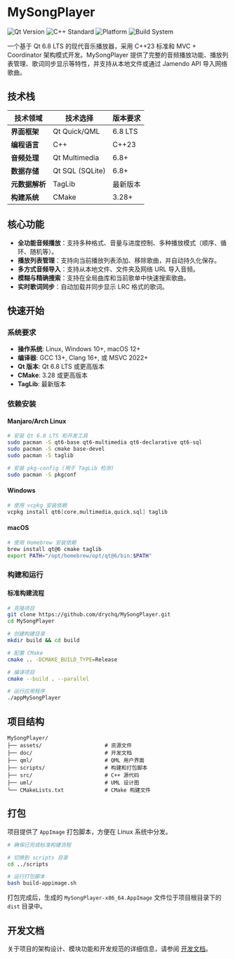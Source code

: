 # MySongPlayer

![Qt Version](https://img.shields.io/badge/Qt-6.8%20LTS-green.svg)
![C++ Standard](https://img.shields.io/badge/C++-23-blue.svg)
![Platform](https://img.shields.io/badge/Platform-Linux%20|%20Windows%20|%20macOS-lightgray.svg)
![Build System](https://img.shields.io/badge/Build-CMake-orange.svg)

一个基于 Qt 6.8 LTS 的现代音乐播放器，采用 C++23 标准和 MVC + Coordinator 架构模式开发。MySongPlayer 提供了完整的音频播放功能、播放列表管理、歌词同步显示等特性，并支持从本地文件或通过 Jamendo API 导入网络歌曲。

##  技术栈

| 技术领域 | 技术选择 | 版本要求 |
|---|---|---|
| **界面框架** | Qt Quick/QML | 6.8 LTS |
| **编程语言** | C++ | C++23 |
| **音频处理** | Qt Multimedia | 6.8+ |
| **数据存储** | Qt SQL (SQLite) | 6.8+ |
| **元数据解析** | TagLib | 最新版本 |
| **构建系统** | CMake | 3.28+ |

##  核心功能

- **全功能音频播放**：支持多种格式、音量与进度控制、多种播放模式（顺序、循环、随机等）。
- **播放列表管理**：支持向当前播放列表添加、移除歌曲，并自动持久化保存。
- **多方式音频导入**：支持从本地文件、文件夹及网络 URL 导入音频。
- **模糊与精确搜索**：支持在全局曲库和当前歌单中快速搜索歌曲。
- **实时歌词同步**：自动加载并同步显示 LRC 格式的歌词。

##  快速开始

### 系统要求

- **操作系统**: Linux, Windows 10+, macOS 12+
- **编译器**: GCC 13+, Clang 16+, 或 MSVC 2022+
- **Qt 版本**: Qt 6.8 LTS 或更高版本
- **CMake**: 3.28 或更高版本
- **TagLib**: 最新版本

### 依赖安装

#### Manjaro/Arch Linux
```bash
# 安装 Qt 6.8 LTS 和开发工具
sudo pacman -S qt6-base qt6-multimedia qt6-declarative qt6-sql
sudo pacman -S cmake base-devel
sudo pacman -S taglib

# 安装 pkg-config (用于 TagLib 检测)
sudo pacman -S pkgconf
```

#### Windows
```powershell
# 使用 vcpkg 安装依赖
vcpkg install qt6[core,multimedia,quick,sql] taglib
```

#### macOS
```bash
# 使用 Homebrew 安装依赖
brew install qt@6 cmake taglib
export PATH="/opt/homebrew/opt/qt@6/bin:$PATH"
```

### 构建和运行

#### 标准构建流程

```bash
# 克隆项目
git clone https://github.com/drychq/MySongPlayer.git
cd MySongPlayer

# 创建构建目录
mkdir build && cd build

# 配置 CMake
cmake .. -DCMAKE_BUILD_TYPE=Release

# 编译项目
cmake --build . --parallel

# 运行应用程序
./appMySongPlayer
```

##  项目结构

```
MySongPlayer/
├── assets/                    # 资源文件
├── doc/                       # 开发文档
├── qml/                       # QML 用户界面
├── scripts/                   # 构建和打包脚本
├── src/                       # C++ 源代码
├── uml/                       # UML 设计图
└── CMakeLists.txt             # CMake 构建文件
```

## 打包

项目提供了 `AppImage` 打包脚本，方便在 Linux 系统中分发。

```bash
# 确保已完成标准构建流程

# 切换到 scripts 目录
cd ../scripts

# 运行打包脚本
bash build-appimage.sh
```

打包完成后，生成的 `MySongPlayer-x86_64.AppImage` 文件位于项目根目录下的 `dist` 目录中。

## 开发文档

关于项目的架构设计、模块功能和开发规范的详细信息，请参阅 [开发文档](./doc/DEVELOPMENT.md)。